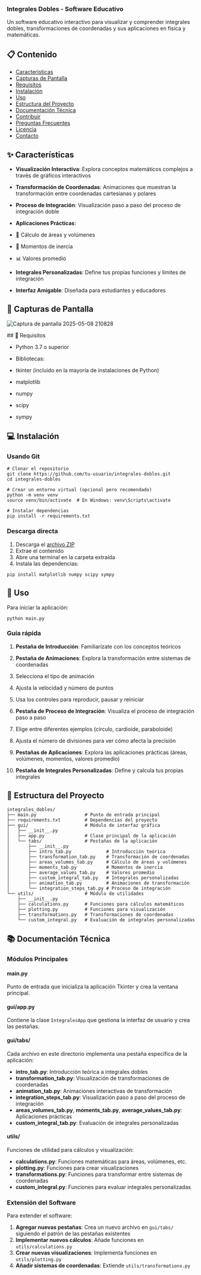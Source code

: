 ### Integrales Dobles - Software Educativo











Un software educativo interactivo para visualizar y comprender integrales dobles, transformaciones de coordenadas y sus aplicaciones en física y matemáticas.





## 📋 Contenido

- [Características](#características)
- [Capturas de Pantalla](#capturas-de-pantalla)
- [Requisitos](#requisitos)
- [Instalación](#instalación)
- [Uso](#uso)
- [Estructura del Proyecto](#estructura-del-proyecto)
- [Documentación Técnica](#documentación-técnica)
- [Contribuir](#contribuir)
- [Preguntas Frecuentes](#preguntas-frecuentes)
- [Licencia](#licencia)
- [Contacto](#contacto)


## ✨ Características

- **Visualización Interactiva**: Explora conceptos matemáticos complejos a través de gráficos interactivos
- **Transformación de Coordenadas**: Animaciones que muestran la transformación entre coordenadas cartesianas y polares
- **Proceso de Integración**: Visualización paso a paso del proceso de integración doble
- **Aplicaciones Prácticas**:

- 📏 Cálculo de áreas y volúmenes
- 🔄 Momentos de inercia
- 📊 Valores promedio



- **Integrales Personalizadas**: Define tus propias funciones y límites de integración
- **Interfaz Amigable**: Diseñada para estudiantes y educadores


## 📸 Capturas de Pantalla






![Captura de pantalla 2025-05-08 210828](https://github.com/user-attachments/assets/5791477d-3fad-4777-887e-8502ae7dce55)





</div>## 🔧 Requisitos

- Python 3.7 o superior
- Bibliotecas:

- tkinter (incluido en la mayoría de instalaciones de Python)
- matplotlib
- numpy
- scipy
- sympy





## 💻 Instalación

### Usando Git

```shellscript
# Clonar el repositorio
git clone https://github.com/tu-usuario/integrales-dobles.git
cd integrales-dobles

# Crear un entorno virtual (opcional pero recomendado)
python -m venv venv
source venv/bin/activate  # En Windows: venv\Scripts\activate

# Instalar dependencias
pip install -r requirements.txt
```

### Descarga directa

1. Descarga el [archivo ZIP](https://github.com/tu-usuario/integrales-dobles/archive/refs/heads/main.zip)
2. Extrae el contenido
3. Abre una terminal en la carpeta extraída
4. Instala las dependencias:


```shellscript
pip install matplotlib numpy scipy sympy
```

## 🚀 Uso

Para iniciar la aplicación:

```shellscript
python main.py
```

### Guía rápida

1. **Pestaña de Introducción**: Familiarízate con los conceptos teóricos
2. **Pestaña de Animaciones**: Explora la transformación entre sistemas de coordenadas

1. Selecciona el tipo de animación
2. Ajusta la velocidad y número de puntos
3. Usa los controles para reproducir, pausar y reiniciar



3. **Pestaña de Proceso de Integración**: Visualiza el proceso de integración paso a paso

1. Elige entre diferentes ejemplos (círculo, cardioide, paraboloide)
2. Ajusta el número de divisiones para ver cómo afecta la precisión



4. **Pestañas de Aplicaciones**: Explora las aplicaciones prácticas (áreas, volúmenes, momentos, valores promedio)
5. **Pestaña de Integrales Personalizadas**: Define y calcula tus propias integrales


## 📁 Estructura del Proyecto

```plaintext
integrales_dobles/
├── main.py                  # Punto de entrada principal
├── requirements.txt         # Dependencias del proyecto
├── gui/                     # Módulo de interfaz gráfica
│   ├── __init__.py
│   ├── app.py               # Clase principal de la aplicación
│   └── tabs/                # Pestañas de la aplicación
│       ├── __init__.py
│       ├── intro_tab.py             # Introducción teórica
│       ├── transformation_tab.py    # Transformación de coordenadas
│       ├── areas_volumes_tab.py     # Cálculo de áreas y volúmenes
│       ├── moments_tab.py           # Momentos de inercia
│       ├── average_values_tab.py    # Valores promedio
│       ├── custom_integral_tab.py   # Integrales personalizadas
│       ├── animation_tab.py         # Animaciones de transformación
│       └── integration_steps_tab.py # Proceso de integración
└── utils/                   # Módulo de utilidades
    ├── __init__.py
    ├── calculations.py      # Funciones para cálculos matemáticos
    ├── plotting.py          # Funciones para visualización
    ├── transformations.py   # Transformaciones de coordenadas
    └── custom_integral.py   # Evaluación de integrales personalizadas
```

## 📚 Documentación Técnica

### Módulos Principales

#### main.py

Punto de entrada que inicializa la aplicación Tkinter y crea la ventana principal.

#### gui/app.py

Contiene la clase `IntegralesApp` que gestiona la interfaz de usuario y crea las pestañas.

#### gui/tabs/

Cada archivo en este directorio implementa una pestaña específica de la aplicación:

- **intro_tab.py**: Introducción teórica a integrales dobles
- **transformation_tab.py**: Visualización de transformaciones de coordenadas
- **animation_tab.py**: Animaciones interactivas de transformación
- **integration_steps_tab.py**: Visualización paso a paso del proceso de integración
- **areas_volumes_tab.py**, **moments_tab.py**, **average_values_tab.py**: Aplicaciones prácticas
- **custom_integral_tab.py**: Evaluación de integrales personalizadas


#### utils/

Funciones de utilidad para cálculos y visualización:

- **calculations.py**: Funciones matemáticas para áreas, volúmenes, etc.
- **plotting.py**: Funciones para crear visualizaciones
- **transformations.py**: Funciones para transformar entre sistemas de coordenadas
- **custom_integral.py**: Funciones para evaluar integrales personalizadas


### Extensión del Software

Para extender el software:

1. **Agregar nuevas pestañas**: Crea un nuevo archivo en `gui/tabs/` siguiendo el patrón de las pestañas existentes
2. **Implementar nuevos cálculos**: Añade funciones en `utils/calculations.py`
3. **Crear nuevas visualizaciones**: Implementa funciones en `utils/plotting.py`
4. **Añadir sistemas de coordenadas**: Extiende `utils/transformations.py`


